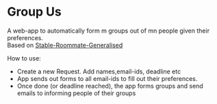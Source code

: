 # Group Us
A web-app to automatically form m groups out of mn people given their preferences.  
Based on [Stable-Roommate-Generalised](https://github.com/AnjayGoel/Stable-Roommate-Generalised)  
  
How to use:
* Create a new Request. Add names,email-ids, deadline etc
* App sends out forms to all email-ids to fill out their preferences.
* Once done (or deadline reached), the app forms groups and send emails to informing people of their groups
